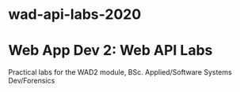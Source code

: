 # wad-api-labs-2020
# Web App Dev 2: Web API Labs

Practical labs for the WAD2 module, BSc. Applied/Software Systems Dev/Forensics


